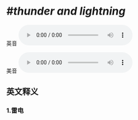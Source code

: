# ***\#thunder and lightning*** 
英音
<audio src="./media/thunder and lightning1_AAC.aac" controls="controls"></audio>

美音
<audio src="./media/thunder and lightning2_AAC.aac" controls="controls"></audio>



  

英文释义
---
### 1.**雷电**  


